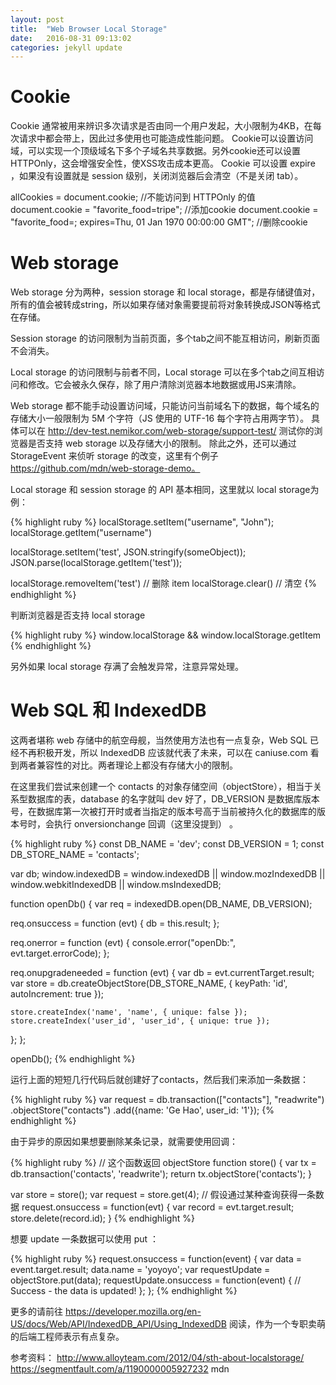 ```yaml
---
layout: post
title:  "Web Browser Local Storage"
date:   2016-08-31 09:13:02
categories: jekyll update
---
```


# Cookie

Cookie 通常被用来辨识多次请求是否由同一个用户发起，大小限制为4KB，在每次请求中都会带上，因此过多使用也可能造成性能问题。
Cookie可以设置访问域，可以实现一个顶级域名下多个子域名共享数据。另外cookie还可以设置 HTTPOnly，这会增强安全性，使XSS攻击成本更高。
Cookie 可以设置 expire ，如果没有设置就是  session 级别，关闭浏览器后会清空（不是关闭 tab）。

allCookies = document.cookie;  //不能访问到 HTTPOnly 的值
document.cookie = "favorite_food=tripe"; //添加cookie
document.cookie = "favorite_food=; expires=Thu, 01 Jan 1970 00:00:00 GMT"; //删除cookie

# Web storage
Web storage 分为两种，session storage 和 local storage，都是存储键值对，所有的值会被转成string，所以如果存储对象需要提前将对象转换成JSON等格式在存储。

Session storage 的访问限制为当前页面，多个tab之间不能互相访问，刷新页面不会消失。

Local storage 的访问限制与前者不同，Local storage 可以在多个tab之间互相访问和修改。它会被永久保存，除了用户清除浏览器本地数据或用JS来清除。

Web storage 都不能手动设置访问域，只能访问当前域名下的数据，每个域名的存储大小一般限制为 5M 个字符（JS 使用的 UTF-16 每个字符占用两字节）。
具体可以在 http://dev-test.nemikor.com/web-storage/support-test/ 测试你的浏览器是否支持 web storage 以及存储大小的限制。
除此之外，还可以通过 StorageEvent 来侦听 storage 的改变，这里有个例子 https://github.com/mdn/web-storage-demo。

Local storage 和 session storage 的 API 基本相同，这里就以 local storage为例：

{% highlight ruby %}
localStorage.setItem("username", "John");
localStorage.getItem("username")

localStorage.setItem('test', JSON.stringify(someObject));
JSON.parse(localStorage.getItem('test'));

localStorage.removeItem('test') // 删除 item
localStorage.clear()  // 清空
{% endhighlight %}

判断浏览器是否支持 local storage

{% highlight ruby %}
window.localStorage && window.localStorage.getItem
{% endhighlight %}

另外如果 local storage 存满了会触发异常，注意异常处理。

# Web SQL 和 IndexedDB

这两者堪称 web 存储中的航空母舰，当然使用方法也有一点复杂，Web SQL 已经不再积极开发，所以 IndexedDB 应该就代表了未来，可以在 caniuse.com 看到两者兼容性的对比。两者理论上都没有存储大小的限制。

在这里我们尝试来创建一个 contacts 的对象存储空间（objectStore），相当于关系型数据库的表，database 的名字就叫 dev 好了，DB_VERSION 是数据库版本号，在数据库第一次被打开时或者当指定的版本号高于当前被持久化的数据库的版本号时，会执行 onversionchange 回调（这里没提到） 。


{% highlight ruby %}
const DB_NAME = 'dev';
const DB_VERSION = 1;
const DB_STORE_NAME = 'contacts';

var db;
window.indexedDB = window.indexedDB || window.mozIndexedDB || window.webkitIndexedDB || window.msIndexedDB;

function openDb() {
  var req = indexedDB.open(DB_NAME, DB_VERSION);

  req.onsuccess = function (evt) {
    db = this.result;
  };

  req.onerror = function (evt) {
    console.error("openDb:", evt.target.errorCode);
  };

  req.onupgradeneeded = function (evt) {
    var db = evt.currentTarget.result;
    var store = db.createObjectStore(DB_STORE_NAME, { keyPath: 'id', autoIncrement: true });

    store.createIndex('name', 'name', { unique: false });
    store.createIndex('user_id', 'user_id', { unique: true });
  };
};

openDb();
{% endhighlight %}


运行上面的短短几行代码后就创建好了contacts，然后我们来添加一条数据：

{% highlight ruby %}
var request = db.transaction(["contacts"], "readwrite")
                .objectStore("contacts")
     .add({name: 'Ge Hao', user_id: '1'});
{% endhighlight %}


由于异步的原因如果想要删除某条记录，就需要使用回调：

{% highlight ruby %}
// 这个函数返回 objectStore
function store() {
  var tx = db.transaction('contacts', 'readwrite');
  return tx.objectStore('contacts');
}

var store = store();
var request = store.get(4);  // 假设通过某种查询获得一条数据
request.onsuccess = function(evt) {
  var record = evt.target.result;
  store.delete(record.id);
}
{% endhighlight %}

想要 update 一条数据可以使用 put ：

{% highlight ruby %}
request.onsuccess = function(event) {
  var data = event.target.result;
  data.name = 'yoyoyo';
  var requestUpdate = objectStore.put(data);
  requestUpdate.onsuccess = function(event) {
      // Success - the data is updated!
  };
};
{% endhighlight %}


更多的请前往 https://developer.mozilla.org/en-US/docs/Web/API/IndexedDB_API/Using_IndexedDB 阅读，作为一个专职卖萌的后端工程师表示有点复杂。


参考资料：
http://www.alloyteam.com/2012/04/sth-about-localstorage/
https://segmentfault.com/a/1190000005927232
mdn
